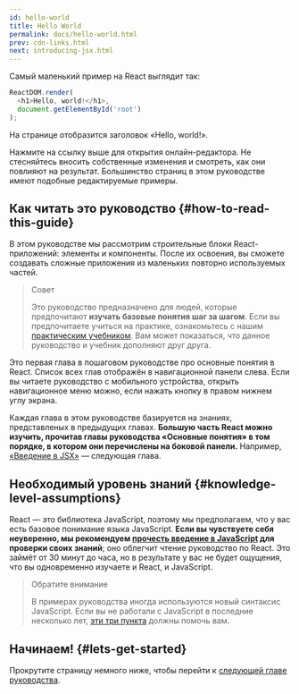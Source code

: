 ```yaml
---
id: hello-world
title: Hello World
permalink: docs/hello-world.html
prev: cdn-links.html
next: introducing-jsx.html
---
```


Самый маленький пример на React выглядит так:

```js
ReactDOM.render(
  <h1>Hello, world!</h1>,
  document.getElementById('root')
);
```

На странице отобразится заголовок «Hello, world!».

[](codepen://hello-world)

Нажмите на ссылку выше для открытия онлайн-редактора. Не стесняйтесь вносить собственные изменения и смотреть, как они повлияют на результат. Большинство страниц в этом руководстве имеют подобные редактируемые примеры.

## Как читать это руководство {#how-to-read-this-guide}

В этом руководстве мы рассмотрим строительные блоки React-приложений: элементы и компоненты. После их освоения, вы сможете создавать сложные приложения из маленьких повторно используемых частей.

>Совет
>
>Это руководство предназначено для людей, которые предпочитают **изучать базовые понятия шаг за шагом**. Если вы предпочитаете учиться на практике, ознакомьтесь с нашим [практическим учебником](/tutorial/tutorial.html). Вам может показаться, что данное руководство и учебник дополняют друг друга.

Это первая глава в пошаговом руководстве про основные понятия в React. Список всех глав отображён в навигационной панели слева. Если вы читаете руководство с мобильного устройства, открыть навигационное меню можно, если нажать кнопку в правом нижнем углу экрана.

Каждая глава в этом руководстве базируется на знаниях, представленых в предыдущих главах. **Большую часть React можно изучить, прочитав главы руководства «Основные понятия» в том порядке, в котором они перечислены на боковой панели.** Например, [«Введение в JSX»](/docs/introducing-jsx.html) — следующая глава.

## Необходимый уровень знаний {#knowledge-level-assumptions}

React — это библиотека JavaScript, поэтому мы предполагаем, что у вас есть базовое понимание языка JavaScript. **Если вы чувствуете себя неуверенно, мы рекомендуем [прочесть введение в JavaScript](https://developer.mozilla.org/ru/docs/Web/JavaScript/A_re-introduction_to_JavaScript) для проверки своих знаний**; оно облегчит чтение руководство по React. Это займёт от 30 минут до часа, но в результате у вас не будет ощущения, что вы одновременно изучаете и React, и JavaScript.

>Обратите внимание
>
>В примерах руководства иногда используются новый синтаксис JavaScript. Если вы не работали с JavaScript в последние несколько лет, [эти три пункта](https://gist.github.com/gaearon/683e676101005de0add59e8bb345340c) должны помочь вам.

## Начинаем! {#lets-get-started}

Прокрутите страницу немного ниже, чтобы перейти к [следующей главе руководства](/docs/introducing-jsx.html).


